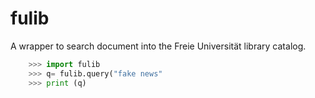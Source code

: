 # fulib
A wrapper to search document into the Freie Universität library catalog.


```python
    >>> import fulib
    >>> q= fulib.query("fake news"
    >>> print (q)
```

